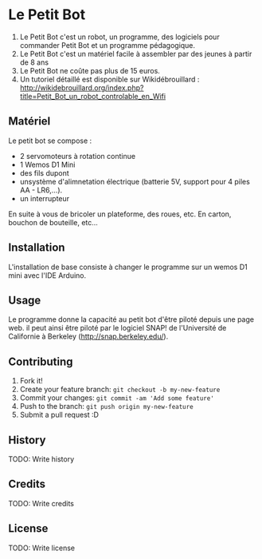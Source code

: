 # Le Petit Bot
1. Le Petit Bot c'est un robot, un programme, des logiciels pour commander Petit Bot et un programme pédagogique.
2. Le Petit Bot c'est un matériel facile à assembler par des jeunes à partir de 8 ans
3. Le Petit Bot ne coûte pas plus de 15 euros.
4. Un tutoriel détaillé est disponible sur Wikidébrouillard : http://wikidebrouillard.org/index.php?title=Petit_Bot_un_robot_controlable_en_Wifi

## Matériel
Le petit bot se compose :
* 2 servomoteurs à rotation continue
* 1 Wemos D1 Mini
* des fils dupont
* unsystème d'alimnetation électrique (batterie 5V, support pour 4 piles AA - LR6,...).
* un interrupteur

En suite à vous de bricoler un plateforme, des roues, etc.
En carton, bouchon de bouteille, etc...

## Installation
L'installation de base consiste à changer le programme sur un wemos D1 mini avec l'IDE Arduino.

## Usage
Le programme donne la capacité au petit bot d'être piloté depuis une page web.
il peut ainsi être piloté par le logiciel SNAP! de l'Université de Californie à Berkeley (http://snap.berkeley.edu/).

## Contributing

1. Fork it!
2. Create your feature branch: `git checkout -b my-new-feature`
3. Commit your changes: `git commit -am 'Add some feature'`
4. Push to the branch: `git push origin my-new-feature`
5. Submit a pull request :D

## History

TODO: Write history

## Credits

TODO: Write credits

## License

TODO: Write license
